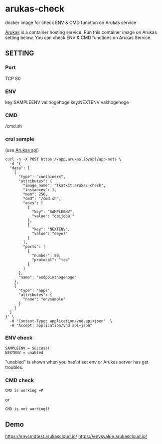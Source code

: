 # arukas-check
 docker image for check ENV &amp; CMD function on Arukas service

[Arukas](https://arukas.io) is a container hosting service.
Run this container image on Arukas setting below, You can check ENV & CMD functions on Arukas Service.

## SETTING

### Port
TCP 80

### ENV
key:SAMPLEENV  val:hogehoge
key:NEXTENV    val:hogehoge

### CMD
/cmd.sh

### crul sample 
(use [Arukas api](https://arukas.io/en/documents-en/arukas-api-reference/#app-sets_create))

```
curl -n -X POST https://app.arukas.io/api/app-sets \
  -d '{
  "data": [
    {
      "type": "containers",
      "attributes": {
        "image_name": "fkatkit:arukas-check",
        "instances": 1,
        "mem": 256,
        "cmd": "/cmd.sh",
        "envs": [
          {
            "key": "SAMPLEENV",
            "value": "daijobu!"
          },
          {
            "key": "NEXTENV",
            "value": "eeyo!"
          }
        ],
        "ports": [
          {
            "number": 80,
            "protocol": "tcp"
          }
        ]
      },
      "name": "endpointhogehoge"
    },
    {
      "type": "apps",
      "attributes": {
        "name": "envsample"
      }
    }
  ]
}' \
  -H "Content-Type: application/vnd.api+json"  \
  -H "Accept: application/vnd.api+json"
  ```
  
### ENV check

```
SAMPLEENV = Success! 
NEXTENV = unabled 
```
"unabled" is shown when you has'nt set env or Arukas server has get troubles.

### CMD check

```
CMD is working =P
```
or 
```
CMD is not working!!
```

## Demo
https://envcmdtest.arukascloud.io/
https://envsvalue.arukascloud.io/
